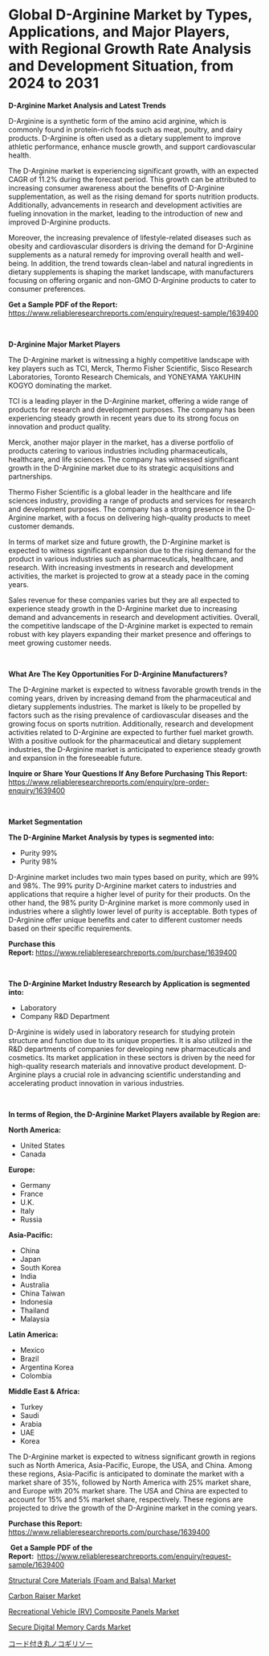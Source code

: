 <p><h1>Global D-Arginine Market by Types, Applications, and Major Players, with Regional Growth Rate Analysis and Development Situation, from 2024 to 2031</h1></p><p><strong>D-Arginine Market Analysis and Latest Trends</strong></p>
<p><p>D-Arginine is a synthetic form of the amino acid arginine, which is commonly found in protein-rich foods such as meat, poultry, and dairy products. D-Arginine is often used as a dietary supplement to improve athletic performance, enhance muscle growth, and support cardiovascular health.</p><p>The D-Arginine market is experiencing significant growth, with an expected CAGR of 11.2% during the forecast period. This growth can be attributed to increasing consumer awareness about the benefits of D-Arginine supplementation, as well as the rising demand for sports nutrition products. Additionally, advancements in research and development activities are fueling innovation in the market, leading to the introduction of new and improved D-Arginine products.</p><p>Moreover, the increasing prevalence of lifestyle-related diseases such as obesity and cardiovascular disorders is driving the demand for D-Arginine supplements as a natural remedy for improving overall health and well-being. In addition, the trend towards clean-label and natural ingredients in dietary supplements is shaping the market landscape, with manufacturers focusing on offering organic and non-GMO D-Arginine products to cater to consumer preferences.</p></p>
<p><strong>Get a Sample PDF of the Report:&nbsp;</strong> <a href="https://www.reliableresearchreports.com/enquiry/request-sample/1639400">https://www.reliableresearchreports.com/enquiry/request-sample/1639400</a></p>
<p>&nbsp;</p>
<p><strong>D-Arginine Major Market Players</strong></p>
<p><p>The D-Arginine market is witnessing a highly competitive landscape with key players such as TCI, Merck, Thermo Fisher Scientific, Sisco Research Laboratories, Toronto Research Chemicals, and YONEYAMA YAKUHIN KOGYO dominating the market.</p><p>TCI is a leading player in the D-Arginine market, offering a wide range of products for research and development purposes. The company has been experiencing steady growth in recent years due to its strong focus on innovation and product quality.</p><p>Merck, another major player in the market, has a diverse portfolio of products catering to various industries including pharmaceuticals, healthcare, and life sciences. The company has witnessed significant growth in the D-Arginine market due to its strategic acquisitions and partnerships.</p><p>Thermo Fisher Scientific is a global leader in the healthcare and life sciences industry, providing a range of products and services for research and development purposes. The company has a strong presence in the D-Arginine market, with a focus on delivering high-quality products to meet customer demands.</p><p>In terms of market size and future growth, the D-Arginine market is expected to witness significant expansion due to the rising demand for the product in various industries such as pharmaceuticals, healthcare, and research. With increasing investments in research and development activities, the market is projected to grow at a steady pace in the coming years.</p><p>Sales revenue for these companies varies but they are all expected to experience steady growth in the D-Arginine market due to increasing demand and advancements in research and development activities. Overall, the competitive landscape of the D-Arginine market is expected to remain robust with key players expanding their market presence and offerings to meet growing customer needs.</p></p>
<p>&nbsp;</p>
<p><strong>What Are The Key Opportunities For D-Arginine Manufacturers?</strong></p>
<p><p>The D-Arginine market is expected to witness favorable growth trends in the coming years, driven by increasing demand from the pharmaceutical and dietary supplements industries. The market is likely to be propelled by factors such as the rising prevalence of cardiovascular diseases and the growing focus on sports nutrition. Additionally, research and development activities related to D-Arginine are expected to further fuel market growth. With a positive outlook for the pharmaceutical and dietary supplement industries, the D-Arginine market is anticipated to experience steady growth and expansion in the foreseeable future.</p></p>
<p><strong>Inquire or Share Your Questions If Any Before Purchasing This Report:</strong> <a href="https://www.reliableresearchreports.com/enquiry/pre-order-enquiry/1639400">https://www.reliableresearchreports.com/enquiry/pre-order-enquiry/1639400</a></p>
<p>&nbsp;</p>
<p><strong>Market Segmentation</strong></p>
<p><strong>The D-Arginine Market Analysis by types is segmented into:</strong></p>
<p><ul><li>Purity 99%</li><li>Purity 98%</li></ul></p>
<p><p>D-Arginine market includes two main types based on purity, which are 99% and 98%. The 99% purity D-Arginine market caters to industries and applications that require a higher level of purity for their products. On the other hand, the 98% purity D-Arginine market is more commonly used in industries where a slightly lower level of purity is acceptable. Both types of D-Arginine offer unique benefits and cater to different customer needs based on their specific requirements.</p></p>
<p><strong>Purchase this Report:&nbsp;</strong><a href="https://www.reliableresearchreports.com/purchase/1639400">https://www.reliableresearchreports.com/purchase/1639400</a></p>
<p>&nbsp;</p>
<p><strong>The D-Arginine Market Industry Research by Application is segmented into:</strong></p>
<p><ul><li>Laboratory</li><li>Company R&D Department</li></ul></p>
<p><p>D-Arginine is widely used in laboratory research for studying protein structure and function due to its unique properties. It is also utilized in the R&D departments of companies for developing new pharmaceuticals and cosmetics. Its market application in these sectors is driven by the need for high-quality research materials and innovative product development. D-Arginine plays a crucial role in advancing scientific understanding and accelerating product innovation in various industries.</p></p>
<p>&nbsp;</p>
<p><strong>In terms of Region, the D-Arginine Market Players available by Region are:</strong></p>
<p>
    <p> <strong> North America: </strong>
        <ul>
            <li>United States</li>
            <li>Canada</li>
        </ul>
        </p> 
    <p> <strong> Europe: </strong>
        <ul>
            <li>Germany</li>
            <li>France</li>
            <li>U.K.</li>
            <li>Italy</li>
            <li>Russia</li>
        </ul>
        </p> 
    <p> <strong> Asia-Pacific: </strong>
        <ul>
            <li>China</li>
            <li>Japan</li>
            <li>South Korea</li>
            <li>India</li>
            <li>Australia</li>
            <li>China Taiwan</li>
            <li>Indonesia</li>
            <li>Thailand</li>
            <li>Malaysia</li>
        </ul>
        </p> 
    <p> <strong> Latin America: </strong>
        <ul>
            <li>Mexico</li>
            <li>Brazil</li>
            <li>Argentina Korea</li>
            <li>Colombia</li>
        </ul>
        </p> 
    <p> <strong> Middle East & Africa: </strong>
        <ul>
            <li>Turkey</li>
            <li>Saudi</li>
            <li>Arabia</li>
            <li>UAE</li>
            <li>Korea</li>
        </ul>
    </p>
    </p>
<p><p>The D-Arginine market is expected to witness significant growth in regions such as North America, Asia-Pacific, Europe, the USA, and China. Among these regions, Asia-Pacific is anticipated to dominate the market with a market share of 35%, followed by North America with 25% market share, and Europe with 20% market share. The USA and China are expected to account for 15% and 5% market share, respectively. These regions are projected to drive the growth of the D-Arginine market in the coming years.</p></p>
<p><strong>Purchase this Report: </strong><a href="https://www.reliableresearchreports.com/purchase/1639400">https://www.reliableresearchreports.com/purchase/1639400</a></p>
<p>&nbsp;<strong>Get a Sample PDF of the Report:&nbsp;&nbsp;</strong><a href="https://www.reliableresearchreports.com/enquiry/request-sample/1639400">https://www.reliableresearchreports.com/enquiry/request-sample/1639400</a></p>
<p><strong></strong></p>
<p><p><a href="https://github.com/biheemgalvinlouises6hokrh3h/Market-Research-Report-List-1/blob/main/structural-core-materials-foam-and-balsa-market.md">Structural Core Materials (Foam and Balsa) Market</a></p><p><a href="https://issuu.com/reportprime-2/docs/carbon-raiser-market-size-2030.pptx">Carbon Raiser Market</a></p><p><a href="https://github.com/guneycigdem35/Market-Research-Report-List-2/blob/main/recreational-vehicle-rv-composite-panels-market.md">Recreational Vehicle (RV) Composite Panels Market</a></p><p><a href="https://issuu.com/reportprime-2/docs/secure-digital-memory-cards-market-size-2030.pptx">Secure Digital Memory Cards Market</a></p><p><a href="https://github.com/ihabdkwlxs948/Market-Research-Report-List-1/blob/main/2425789275.md">コード付き丸ノコギリソー</a></p></p>